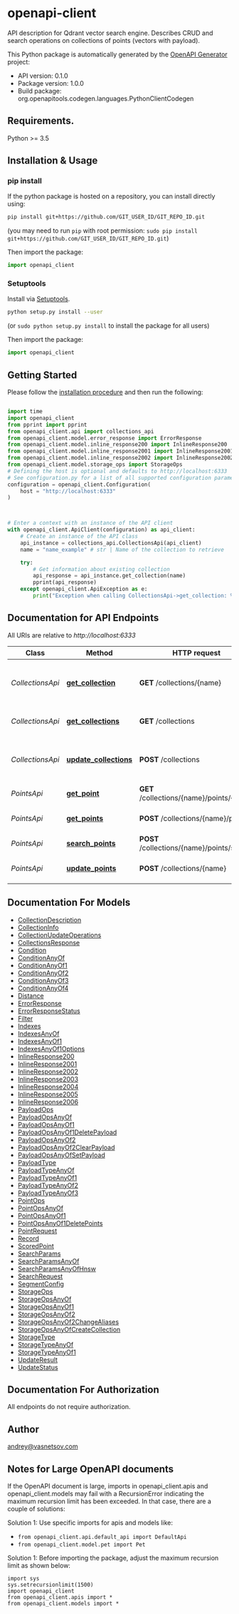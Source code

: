 # openapi-client
API description for Qdrant vector search engine. Describes CRUD and search operations on collections of points (vectors with payload).

This Python package is automatically generated by the [OpenAPI Generator](https://openapi-generator.tech) project:

- API version: 0.1.0
- Package version: 1.0.0
- Build package: org.openapitools.codegen.languages.PythonClientCodegen

## Requirements.

Python >= 3.5

## Installation & Usage
### pip install

If the python package is hosted on a repository, you can install directly using:

```sh
pip install git+https://github.com/GIT_USER_ID/GIT_REPO_ID.git
```
(you may need to run `pip` with root permission: `sudo pip install git+https://github.com/GIT_USER_ID/GIT_REPO_ID.git`)

Then import the package:
```python
import openapi_client
```

### Setuptools

Install via [Setuptools](http://pypi.python.org/pypi/setuptools).

```sh
python setup.py install --user
```
(or `sudo python setup.py install` to install the package for all users)

Then import the package:
```python
import openapi_client
```

## Getting Started

Please follow the [installation procedure](#installation--usage) and then run the following:

```python

import time
import openapi_client
from pprint import pprint
from openapi_client.api import collections_api
from openapi_client.model.error_response import ErrorResponse
from openapi_client.model.inline_response200 import InlineResponse200
from openapi_client.model.inline_response2001 import InlineResponse2001
from openapi_client.model.inline_response2002 import InlineResponse2002
from openapi_client.model.storage_ops import StorageOps
# Defining the host is optional and defaults to http://localhost:6333
# See configuration.py for a list of all supported configuration parameters.
configuration = openapi_client.Configuration(
    host = "http://localhost:6333"
)



# Enter a context with an instance of the API client
with openapi_client.ApiClient(configuration) as api_client:
    # Create an instance of the API class
    api_instance = collections_api.CollectionsApi(api_client)
    name = "name_example" # str | Name of the collection to retrieve

    try:
        # Get information about existing collection
        api_response = api_instance.get_collection(name)
        pprint(api_response)
    except openapi_client.ApiException as e:
        print("Exception when calling CollectionsApi->get_collection: %s\n" % e)
```

## Documentation for API Endpoints

All URIs are relative to *http://localhost:6333*

Class | Method | HTTP request | Description
------------ | ------------- | ------------- | -------------
*CollectionsApi* | [**get_collection**](docs/CollectionsApi.md#get_collection) | **GET** /collections/{name} | Get information about existing collection
*CollectionsApi* | [**get_collections**](docs/CollectionsApi.md#get_collections) | **GET** /collections | Get list of existing collections
*CollectionsApi* | [**update_collections**](docs/CollectionsApi.md#update_collections) | **POST** /collections | Perform update operation on collections
*PointsApi* | [**get_point**](docs/PointsApi.md#get_point) | **GET** /collections/{name}/points/{id} | Retrieve point by id
*PointsApi* | [**get_points**](docs/PointsApi.md#get_points) | **POST** /collections/{name}/points | Retrieve points by ids
*PointsApi* | [**search_points**](docs/PointsApi.md#search_points) | **POST** /collections/{name}/points/search | Search points
*PointsApi* | [**update_points**](docs/PointsApi.md#update_points) | **POST** /collections/{name} | Update points in collection


## Documentation For Models

 - [CollectionDescription](docs/CollectionDescription.md)
 - [CollectionInfo](docs/CollectionInfo.md)
 - [CollectionUpdateOperations](docs/CollectionUpdateOperations.md)
 - [CollectionsResponse](docs/CollectionsResponse.md)
 - [Condition](docs/Condition.md)
 - [ConditionAnyOf](docs/ConditionAnyOf.md)
 - [ConditionAnyOf1](docs/ConditionAnyOf1.md)
 - [ConditionAnyOf2](docs/ConditionAnyOf2.md)
 - [ConditionAnyOf3](docs/ConditionAnyOf3.md)
 - [ConditionAnyOf4](docs/ConditionAnyOf4.md)
 - [Distance](docs/Distance.md)
 - [ErrorResponse](docs/ErrorResponse.md)
 - [ErrorResponseStatus](docs/ErrorResponseStatus.md)
 - [Filter](docs/Filter.md)
 - [Indexes](docs/Indexes.md)
 - [IndexesAnyOf](docs/IndexesAnyOf.md)
 - [IndexesAnyOf1](docs/IndexesAnyOf1.md)
 - [IndexesAnyOf1Options](docs/IndexesAnyOf1Options.md)
 - [InlineResponse200](docs/InlineResponse200.md)
 - [InlineResponse2001](docs/InlineResponse2001.md)
 - [InlineResponse2002](docs/InlineResponse2002.md)
 - [InlineResponse2003](docs/InlineResponse2003.md)
 - [InlineResponse2004](docs/InlineResponse2004.md)
 - [InlineResponse2005](docs/InlineResponse2005.md)
 - [InlineResponse2006](docs/InlineResponse2006.md)
 - [PayloadOps](docs/PayloadOps.md)
 - [PayloadOpsAnyOf](docs/PayloadOpsAnyOf.md)
 - [PayloadOpsAnyOf1](docs/PayloadOpsAnyOf1.md)
 - [PayloadOpsAnyOf1DeletePayload](docs/PayloadOpsAnyOf1DeletePayload.md)
 - [PayloadOpsAnyOf2](docs/PayloadOpsAnyOf2.md)
 - [PayloadOpsAnyOf2ClearPayload](docs/PayloadOpsAnyOf2ClearPayload.md)
 - [PayloadOpsAnyOfSetPayload](docs/PayloadOpsAnyOfSetPayload.md)
 - [PayloadType](docs/PayloadType.md)
 - [PayloadTypeAnyOf](docs/PayloadTypeAnyOf.md)
 - [PayloadTypeAnyOf1](docs/PayloadTypeAnyOf1.md)
 - [PayloadTypeAnyOf2](docs/PayloadTypeAnyOf2.md)
 - [PayloadTypeAnyOf3](docs/PayloadTypeAnyOf3.md)
 - [PointOps](docs/PointOps.md)
 - [PointOpsAnyOf](docs/PointOpsAnyOf.md)
 - [PointOpsAnyOf1](docs/PointOpsAnyOf1.md)
 - [PointOpsAnyOf1DeletePoints](docs/PointOpsAnyOf1DeletePoints.md)
 - [PointRequest](docs/PointRequest.md)
 - [Record](docs/Record.md)
 - [ScoredPoint](docs/ScoredPoint.md)
 - [SearchParams](docs/SearchParams.md)
 - [SearchParamsAnyOf](docs/SearchParamsAnyOf.md)
 - [SearchParamsAnyOfHnsw](docs/SearchParamsAnyOfHnsw.md)
 - [SearchRequest](docs/SearchRequest.md)
 - [SegmentConfig](docs/SegmentConfig.md)
 - [StorageOps](docs/StorageOps.md)
 - [StorageOpsAnyOf](docs/StorageOpsAnyOf.md)
 - [StorageOpsAnyOf1](docs/StorageOpsAnyOf1.md)
 - [StorageOpsAnyOf2](docs/StorageOpsAnyOf2.md)
 - [StorageOpsAnyOf2ChangeAliases](docs/StorageOpsAnyOf2ChangeAliases.md)
 - [StorageOpsAnyOfCreateCollection](docs/StorageOpsAnyOfCreateCollection.md)
 - [StorageType](docs/StorageType.md)
 - [StorageTypeAnyOf](docs/StorageTypeAnyOf.md)
 - [StorageTypeAnyOf1](docs/StorageTypeAnyOf1.md)
 - [UpdateResult](docs/UpdateResult.md)
 - [UpdateStatus](docs/UpdateStatus.md)


## Documentation For Authorization

 All endpoints do not require authorization.

## Author

andrey@vasnetsov.com


## Notes for Large OpenAPI documents
If the OpenAPI document is large, imports in openapi_client.apis and openapi_client.models may fail with a
RecursionError indicating the maximum recursion limit has been exceeded. In that case, there are a couple of solutions:

Solution 1:
Use specific imports for apis and models like:
- `from openapi_client.api.default_api import DefaultApi`
- `from openapi_client.model.pet import Pet`

Solution 1:
Before importing the package, adjust the maximum recursion limit as shown below:
```
import sys
sys.setrecursionlimit(1500)
import openapi_client
from openapi_client.apis import *
from openapi_client.models import *
```

